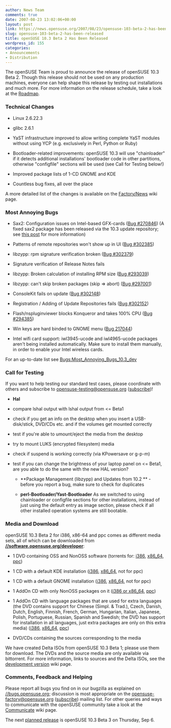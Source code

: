 ```yaml
---
author: News Team
comments: true
date: 2007-08-23 13:02:06+00:00
layout: post
link: https://news.opensuse.org/2007/08/23/opensuse-103-beta-2-has-been-released/
slug: opensuse-103-beta-2-has-been-released
title: openSUSE 10.3 Beta 2 Has Been Released
wordpress_id: 155
categories:
- Announcements
- Distribution
---
```


The openSUSE Team is proud to announce the release of openSUSE 10.3 Beta 2. Though this release should not be used on any production machines, everyone can help shape this release by testing out installations and much more. For more information on the release schedule, take a look at the [Roadmap](//en.opensuse.org/Roadmap/10.3).

<!-- more -->


### Technical Changes





	
  * Linux 2.6.22.3

	
  * glibc 2.6.1

	
  * YaST infrastructure improved to allow writing complete YaST modules without using YCP (e.g. exclusively in Perl, Python or Ruby)

	
  * Bootloader-related improvements: openSUSE 10.3 will use "chainloader" if it detects additional installations' bootloader code in other partitions, otherwise "configfile" sections will be used (see Call for Testing below!)

	
  * Improved package lists of 1-CD GNOME and KDE

	
  * Countless bug fixes, all over the place


A more detailed list of the changes is available on the [Factory/News](//opensuse.org/Factory/News) wiki page.


### Most Annoying Bugs





	
  * Sax2: Configuration issues on Intel-based GFX-cards ([Bug #270846](https://bugzilla.novell.com/show_bug.cgi?id=270846)) (A fixed sax2 package has been released via the 10.3 update repository; see [this post](//lists.opensuse.org/opensuse-factory/2007-08/msg00365.html) for more information)

	
  * Patterns of remote repositories won't show up in UI ([Bug #302385](https://bugzilla.novell.com/show_bug.cgi?id=302385))

	
  * libzypp: rpm signature verification broken ([Bug #302379](https://bugzilla.novell.com/show_bug.cgi?id=302379))

	
  * Signature verification of Release Notes fails

	
  * libzypp: Broken calculation of installing RPM size ([Bug #293039](https://bugzilla.novell.com/show_bug.cgi?id=293039))

	
  * libzypp: can't skip broken packages (skip => abort) ([Bug #297001](https://bugzilla.novell.com/show_bug.cgi?id=297001))

	
  * ConsoleKit fails on update ([Bug #302148](https://bugzilla.novell.com/show_bug.cgi?id=302148))

	
  * Registration / Adding of Update Repositories fails ([Bug #302152](https://bugzilla.novell.com/show_bug.cgi?id=302152))

	
  * Flash/nspluginviewer blocks Konqueror and takes 100% CPU ([Bug #294385](https://bugzilla.novell.com/show_bug.cgi?id=294385))

	
  * Win keys are hard binded to GNOME menu ([Bug 217044](https://bugzilla.novell.com/show_bug.cgi?id=217044))

	
  * Intel wifi card support: iwl3945-ucode and iwl4965-ucode packages aren't being installed automatically. Make sure to install them manually, in order to enable your Intel wireless cards.


For an up-to-date list see [Bugs:Most_Annoying_Bugs_10.3_dev](//en.opensuse.org/Bugs:Most_Annoying_Bugs_10.3_dev)


### Call for Testing


If you want to help testing our standard test cases, please coordinate with others and subscribe to [opensuse-testing@opensuse.org](//lists.opensuse.org/opensuse-testing/) ([subscribe](mailto:opensuse-testing+subscribe@opensuse.org))!



	
  * **Hal**
- compare lshal output with lshal output from <= Beta1
- check if you get an info on the desktop when you insert a
USB-disk/stick, DVD/CDs etc. and if the volumes get mounted correctly
- test if you're able to umount/eject the media from the desktop
- try to mount LUKS (encrypted filesystem) media
- check if suspend is working correctly (via KPowersave or g-p-m)
- test if you can change the brightness of your laptop panel on <= Beta1, are you able to do the same with the new HAL version?

	
  * **Package Management (libzypp) and Updates from 10.2
**  - before you report a bug, make sure to check for duplicates

	
  * **perl-Bootloader/Yast-Bootloader**
As we switched to using chainloader or configfile sections for other installations, instead of just using the default entry as image section, please check if all other installed operation systems are still bootable.




### Media and Download


openSUSE 10.3 Beta 2 for i386, x86-64 and ppc comes as different media sets, all of which can be downloaded from **[//software.opensuse.org/developer](//software.opensuse.org/developer)**:



	
  * 1 DVD containing OSS and NonOSS software (torrents for: [i386](//download.opensuse.org/distribution/10.3-Beta2/iso/torrent/openSUSE-10.3-Beta2-DVD-i386.torrent), [x86_64](//download.opensuse.org/distribution/10.3-Beta2/iso/torrent/openSUSE-10.3-Beta2-DVD-x86_64.torrent), [ppc](//download.opensuse.org/distribution/10.3-Beta2/iso/torrent/openSUSE-10.3-Beta2-DVD-ppc.torrent))

	
  * 1 CD with a default KDE installation ([i386](//download.opensuse.org/distribution/10.3-Beta2/iso/cd/openSUSE-10.3-Beta2-KDE-i386.iso), [x86_64](//download.opensuse.org/distribution/10.3-Beta2/iso/cd/openSUSE-10.3-Beta2-KDE-x86_64.iso), not for ppc)

	
  * 1 CD with a default GNOME installation ([i386](//download.opensuse.org/distribution/10.3-Beta2/iso/cd/openSUSE-10.3-Beta2-GNOME-i386.iso), [x86_64](//download.opensuse.org/distribution/10.3-Beta2/iso/cd/openSUSE-10.3-Beta2-GNOME-x86_64.iso), not for ppc)

	
  * 1 AddOn CD with only NonOSS packages on it ([i386 or x86_64](//download.opensuse.org/distribution/10.3-Beta2/iso/cd/openSUSE-10.3-Beta2-Addon-NonOss-BiArch.iso), [ppc](//download.opensuse.org/distribution/10.3-Beta2/iso/cd/openSUSE-10.3-Beta2-Addon-NonOss-ppc.iso))

	
  * 1 AddOn CD with language packages that are used for extra languages (the DVD contains support for Chinese (Simpl. & Trad.), Czech, Danish, Dutch, English, Finnish, French, German, Hungarian, Italian, Japanese, Polish, Portuguese, Russian, Spanish and Swedish; the DVD has support for installation in all languages, just extra packages are only on this extra media) ([i386](//download.opensuse.org/distribution/10.3-Beta2/iso/cd/openSUSE-10.3-Beta2-Addon-Lang-i386.iso), [x86_64](//download.opensuse.org/distribution/10.3-Beta2/iso/cd/openSUSE-10.3-Beta2-Addon-Lang-x86_64.iso), [ppc](//download.opensuse.org/distribution/10.3-Beta2/iso/cd/openSUSE-10.3-Beta2-Addon-Lang-ppc.iso))

	
  * DVD/CDs containing the sources corresponding to the media


We have created Delta ISOs from openSUSE 10.3 Beta 1; please use them for download. The DVDs and the source media are only available via bittorrent. For more information, links to sources and the Delta ISOs, see the [development version](//opensuse.org/Development_Version) wiki page.


### Comments, Feedback and Helping


Please report all bugs you find on in our bugzilla as explained on [//bugs.opensuse.org](//bugs.opensuse.org/); discussion is most appropriate on the [opensuse-factory@opensuse.org](//lists.opensuse.org/opensuse-factory) ([subscribe](mailto:opensuse-factory+subscribe@opensuse.org)) mailing list. For other queries and ways to communicate with the openSUSE community take a look at the [Communicate](//opensuse.org/Communicate) wiki page.

The next [planned release](//en.opensuse.org/Roadmap/10.3) is openSUSE 10.3 Beta 3 on Thursday, Sep 6.

